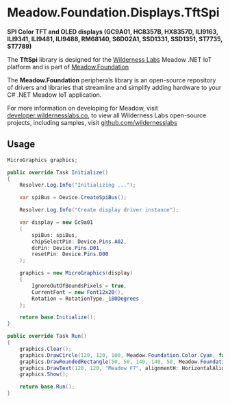 # Meadow.Foundation.Displays.TftSpi

**SPI Color TFT and OLED displays (GC9A01, HC8357B, HX8357D, ILI9163, ILI9341, ILI9481, ILI9488, RM68140, S6D02A1, SSD1331, SSD1351, ST7735, ST7789)**

The **TftSpi** library is designed for the [Wilderness Labs](www.wildernesslabs.co) Meadow .NET IoT platform and is part of [Meadow.Foundation](https://developer.wildernesslabs.co/Meadow/Meadow.Foundation/)

The **Meadow.Foundation** peripherals library is an open-source repository of drivers and libraries that streamline and simplify adding hardware to your C# .NET Meadow IoT application.

For more information on developing for Meadow, visit [developer.wildernesslabs.co](http://developer.wildernesslabs.co/), to view all Wilderness Labs open-source projects, including samples, visit [github.com/wildernesslabs](https://github.com/wildernesslabs/)

## Usage

```csharp
MicroGraphics graphics;

public override Task Initialize()
{
    Resolver.Log.Info("Initializing ...");

    var spiBus = Device.CreateSpiBus();

    Resolver.Log.Info("Create display driver instance");

    var display = new Gc9a01
    (
        spiBus: spiBus,
        chipSelectPin: Device.Pins.A02,
        dcPin: Device.Pins.D01,
        resetPin: Device.Pins.D00
    );

    graphics = new MicroGraphics(display)
    {
        IgnoreOutOfBoundsPixels = true,
        CurrentFont = new Font12x20(),
        Rotation = RotationType._180Degrees
    };

    return base.Initialize();
}

public override Task Run()
{
    graphics.Clear();
    graphics.DrawCircle(120, 120, 100, Meadow.Foundation.Color.Cyan, false);
    graphics.DrawRoundedRectangle(50, 50, 140, 140, 50, Meadow.Foundation.Color.BlueViolet, false);
    graphics.DrawText(120, 120, "Meadow F7", alignmentH: HorizontalAlignment.Center, alignmentV: VerticalAlignment.Center);
    graphics.Show();

    return base.Run();
}

```
